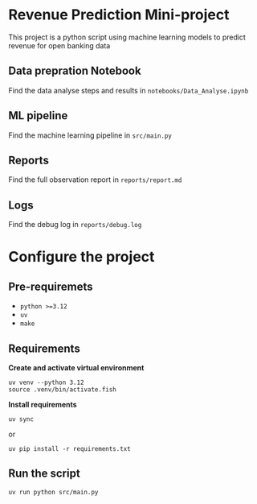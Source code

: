 # Revenue Prediction Mini-project

This project is a python script using machine learning models to predict revenue for open banking data

## Data prepration Notebook

Find the data analyse steps and results in `notebooks/Data_Analyse.ipynb`

## ML pipeline

Find the machine learning pipeline in `src/main.py`

## Reports

Find the full observation report in `reports/report.md`

## Logs

Find the debug log in `reports/debug.log`

# Configure the project

## Pre-requiremets

- `python >=3.12`
- `uv`
- `make`

## Requirements

**Create and activate virtual environment**

```
uv venv --python 3.12
source .venv/bin/activate.fish
```

**Install requirements**

```
uv sync
```

or

```
uv pip install -r requirements.txt
```

## Run the script

```
uv run python src/main.py
```
